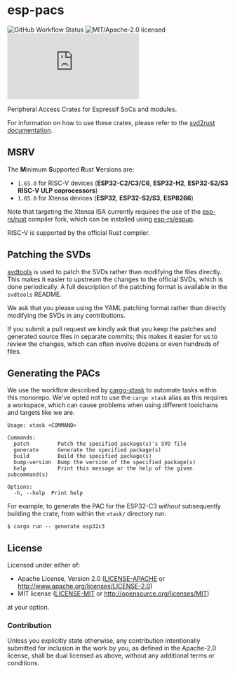 # esp-pacs

![GitHub Workflow Status](https://img.shields.io/github/actions/workflow/status/esp-rs/esp-pacs/ci.yml?label=CI&logo=github&style=flat-square)
![MIT/Apache-2.0 licensed](https://img.shields.io/badge/license-MIT%2FApache--2.0-blue?style=flat-square)
[![Matrix](https://img.shields.io/matrix/esp-rs:matrix.org?label=join%20matrix&color=BEC5C9&logo=matrix&style=flat-square)](https://matrix.to/#/#esp-rs:matrix.org)

Peripheral Access Crates for Espressif SoCs and modules.

For information on how to use these crates, please refer to the [svd2rust documentation].

[svd2rust documentation]: https://docs.rs/svd2rust/latest/svd2rust/

## MSRV

The **M**inimum **S**upported **R**ust **V**ersions are:

- `1.65.0` for RISC-V devices (**ESP32-C2/C3/C6**, **ESP32-H2**, **ESP32-S2/S3 RISC-V ULP coprocessors**)
- `1.65.0` for Xtensa devices (**ESP32**, **ESP32-S2/S3**, **ESP8266**)

Note that targeting the Xtensa ISA currently requires the use of the [esp-rs/rust] compiler fork, which can be installed using [esp-rs/espup].

RISC-V is supported by the official Rust compiler.

[esp-rs/rust]: https://github.com/esp-rs/rust
[esp-rs/espup]: https://github.com/esp-rs/espup

## Patching the SVDs

[svdtools](https://github.com/stm32-rs/svdtools) is used to patch the SVDs rather than modifying the files directly. This makes it easier to upstream the changes to the official SVDs, which is done periodically. A full description of the patching format is available in the `svdtools` README.

We ask that you please using the YAML patching format rather than directly modifying the SVDs in any contributions.

If you submit a pull request we kindly ask that you keep the patches and generated source files in separate commits; this makes it easier for us to review the changes, which can often involve dozens or even hundreds of files.

## Generating the PACs

We use the workflow described by [cargo-xtask] to automate tasks within this monorepo. We've opted not to use the `cargo xtask` alias as this requires a workspace, which can cause problems when using different toolchains and targets like we are.

```text
Usage: xtask <COMMAND>

Commands:
  patch         Patch the specified package(s)'s SVD file
  generate      Generate the specified package(s)
  build         Build the specified package(s)
  bump-version  Bump the version of the specified package(s)
  help          Print this message or the help of the given subcommand(s)

Options:
  -h, --help  Print help
```

For example, to generate the PAC for the ESP32-C3 _without_ subsequently building the crate, from within the `xtask/` directory run:

```shell
$ cargo run -- generate esp32c3
```

[cargo-xtask]: https://github.com/matklad/cargo-xtask/

## License

Licensed under either of:

- Apache License, Version 2.0 ([LICENSE-APACHE](LICENSE-APACHE) or http://www.apache.org/licenses/LICENSE-2.0)
- MIT license ([LICENSE-MIT](LICENSE-MIT) or http://opensource.org/licenses/MIT)

at your option.

### Contribution

Unless you explicitly state otherwise, any contribution intentionally submitted for inclusion in
the work by you, as defined in the Apache-2.0 license, shall be dual licensed as above, without
any additional terms or conditions.
